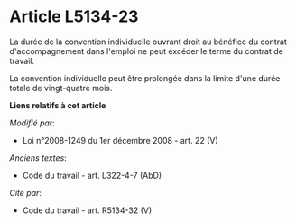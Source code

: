 # Article L5134-23

La durée de la convention individuelle ouvrant droit au bénéfice du contrat d'accompagnement dans l'emploi ne peut excéder le
terme du contrat de travail. 

La convention individuelle peut être prolongée dans la limite d'une durée totale de vingt-quatre mois.

**Liens relatifs à cet article**

_Modifié par_:

  - Loi n°2008-1249 du 1er décembre 2008 - art. 22 (V)

_Anciens textes_:

  - Code du travail - art. L322-4-7 (AbD)

_Cité par_:

  - Code du travail - art. R5134-32 (V)
